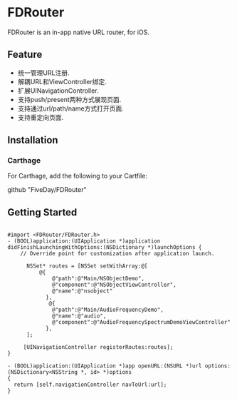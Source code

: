 # FDRouter
FDRouter is an in-app native URL router, for iOS.

## Feature
* 统一管理URL注册.
* 解耦URL和ViewController绑定.
* 扩展UINavigationController.
* 支持push/present两种方式展现页面.
* 支持通过url/path/name方式打开页面.
* 支持重定向页面.
## Installation
### Carthage
For Carthage, add the following to your Cartfile:

github "FiveDay/FDRouter"

## Getting Started

```objc

#import <FDRouter/FDRouter.h>
- (BOOL)application:(UIApplication *)application didFinishLaunchingWithOptions:(NSDictionary *)launchOptions {
    // Override point for customization after application launch.

      NSSet* routes = [NSSet setWithArray:@[
          @{
              @"path":@"Main/NSObjectDemo",
              @"component":@"NSObjectViewController",
              @"name":@"nsobject"
            },
             @{
              @"path":@"Main/AudioFrequencyDemo",
              @"name":@"audio",
              @"component":@"AudioFrequencySpectrumDemoViewController"
            },
      ];

     [UINavigationController registerRoutes:routes];
}

- (BOOL)application:(UIApplication *)app openURL:(NSURL *)url options:(NSDictionary<NSString *, id> *)options
{
  return [self.navigationController navToUrl:url];
}
```


